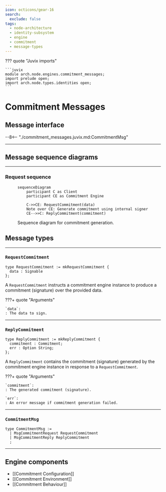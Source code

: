```yaml
---
icon: octicons/gear-16
search:
  exclude: false
tags:
  - node-architecture
  - identity-subsystem
  - engine
  - commitment
  - message-types
---
```


??? quote "Juvix imports"

    ```juvix
    module arch.node.engines.commitment_messages;
    import prelude open;
    import arch.node.types.identities open;
    ```

# Commitment Messages

## Message interface

--8<-- "./commitment_messages.juvix.md:CommitmentMsg"

---

## Message sequence diagrams

---

### Request sequence

<!-- --8<-- [start:message-sequence-diagram] -->
<figure markdown="span">

```mermaid
sequenceDiagram
    participant C as Client
    participant CE as Commitment Engine

    C->>CE: RequestCommitment(data)
    Note over CE: Generate commitment using internal signer
    CE-->>C: ReplyCommitment(commitment)
```

<figcaption markdown="span">
Sequence diagram for commitment generation.
</figcaption>
</figure>
<!-- --8<-- [end:message-sequence-diagram] -->

## Message types

---

### `RequestCommitment`

```juvix
type RequestCommitment := mkRequestCommitment {
  data : Signable
};
```

A `RequestCommitment` instructs a commitment engine instance to produce a
commitment (signature) over the provided data.

???+ quote "Arguments"

    `data`:
    : The data to sign.

---

### `ReplyCommitment`

```juvix
type ReplyCommitment := mkReplyCommitment {
  commitment : Commitment;
  err : Option String;
};
```

A `ReplyCommitment` contains the commitment (signature) generated by the
commitment engine instance in response to a `RequestCommitment`.

???+ quote "Arguments"

    `commitment`:
    : The generated commitment (signature).

    `err`:
    : An error message if commitment generation failed.

---

### `CommitmentMsg`

<!-- --8<-- [start:CommitmentMsg] -->
```juvix
type CommitmentMsg :=
  | MsgCommitmentRequest RequestCommitment
  | MsgCommitmentReply ReplyCommitment
  ;
```
<!-- --8<-- [end:CommitmentMsg] -->

---

## Engine components

- [[Commitment Configuration]]
- [[Commitment Environment]]
- [[Commitment Behaviour]]
